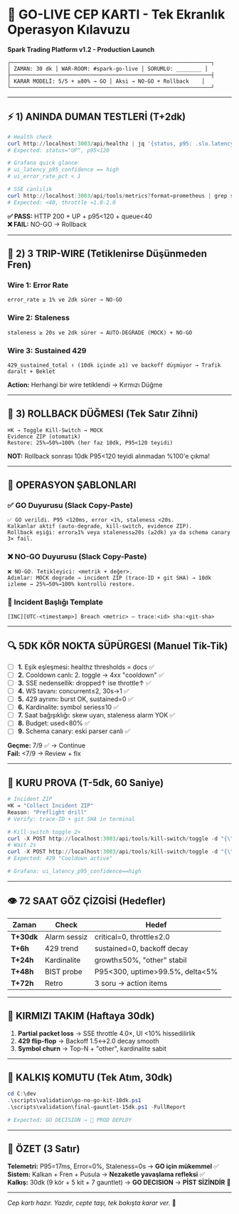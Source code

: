 # 🎯 GO-LIVE CEP KARTI - Tek Ekranlık Operasyon Kılavuzu
**Spark Trading Platform v1.2 - Production Launch**

```
┌───────────────────────────────────────────────────────────────┐
│ ZAMAN: 30 dk │ WAR-ROOM: #spark-go-live │ SORUMLU: ________ │
├───────────────────────────────────────────────────────────────┤
│ KARAR MODELİ: 5/5 + ≥80% → GO │ Aksi → NO-GO + Rollback    │
└───────────────────────────────────────────────────────────────┘
```

---

## ⚡ 1) ANINDA DUMAN TESTLERİ (T+2dk)

```powershell
# Health check
curl http://localhost:3003/api/healthz | jq '{status, p95: .slo.latencyP95}'
# Expected: status="UP", p95<120

# Grafana quick glance
# ui_latency_p95_confidence == high
# ui_error_rate_pct < 1

# SSE canlılık
curl http://localhost:3003/api/tools/metrics?format=prometheus | grep sse_queue_depth_avg_gauge
# Expected: <40, throttle ≈1.0-2.0
```

**✅ PASS:** HTTP 200 + UP + p95<120 + queue<40  
**❌ FAIL:** NO-GO → Rollback

---

## 🚨 2) 3 TRIP-WIRE (Tetiklenirse Düşünmeden Fren)

### Wire 1: Error Rate
```
error_rate ≥ 1% ve 2dk sürer → NO-GO
```

### Wire 2: Staleness
```
staleness ≥ 20s ve 2dk sürer → AUTO-DEGRADE (MOCK) + NO-GO
```

### Wire 3: Sustained 429
```
429_sustained_total ↑ (10dk içinde ≥1) ve backoff düşmüyor → Trafik daralt + Beklet
```

**Action:** Herhangi bir wire tetiklendi → Kırmızı Düğme

---

## 🔴 3) ROLLBACK DÜĞMESI (Tek Satır Zihni)

```
⌘K → Toggle Kill-Switch → MOCK
Evidence ZIP (otomatik)
Restore: 25%→50%→100% (her faz 10dk, P95<120 teyidi)
```

**NOT:** Rollback sonrası 10dk P95<120 teyidi alınmadan %100'e çıkma!

---

## 📣 OPERASYON ŞABLONLARI

### ✅ GO Duyurusu (Slack Copy-Paste)
```
✅ GO verildi. P95 <120ms, error <1%, staleness <20s.
Kalkanlar aktif (auto-degrade, kill-switch, evidence ZIP).
Rollback eşiği: error≥1% veya staleness≥20s (≥2dk) ya da schema canary 3× fail.
```

### ❌ NO-GO Duyurusu (Slack Copy-Paste)
```
❌ NO-GO. Tetikleyici: <metrik + değer>.
Adımlar: MOCK degrade → incident ZIP (trace-ID + git SHA) → 10dk izleme → 25%→50%→100% kontrollü restore.
```

### 🚨 Incident Başlığı Template
```
[INC][UTC-<timestamp>] Breach <metric> — trace:<id> sha:<git-sha>
```

---

## 🔍 5DK KÖR NOKTA SÜPÜRGESI (Manuel Tik-Tik)

- [ ] **1.** Eşik eşleşmesi: healthz thresholds = docs ✅
- [ ] **2.** Cooldown canlı: 2. toggle → 4xx "cooldown" ✅
- [ ] **3.** SSE nedensellik: dropped↑ ise throttle↑ ✅
- [ ] **4.** WS tavanı: concurrent≤2, 30s→1 ✅
- [ ] **5.** 429 ayrımı: burst OK, sustained=0 ✅
- [ ] **6.** Kardinalite: symbol series≤10 ✅
- [ ] **7.** Saat bağışıklığı: skew uyarı, staleness alarm YOK ✅
- [ ] **8.** Budget: used<80% ✅
- [ ] **9.** Schema canary: eski parser canlı ✅

**Geçme:** 7/9 ✅ → Continue  
**Fail:** <7/9 → Review + fix

---

## 🧪 KURU PROVA (T-5dk, 60 Saniye)

```powershell
# Incident ZIP
⌘K → "Collect Incident ZIP"
Reason: "Preflight drill"
# Verify: trace-ID + git SHA in terminal

# Kill-switch toggle 2×
curl -X POST http://localhost:3003/api/tools/kill-switch/toggle -d "{\"reason\":\"Test 1234567890\"}"
# Wait 2s
curl -X POST http://localhost:3003/api/tools/kill-switch/toggle -d "{\"reason\":\"Should fail\"}"
# Expected: 429 "Cooldown active"

# Grafana: ui_latency_p95_confidence==high
```

---

## 👁️ 72 SAAT GÖZ ÇİZGİSİ (Hedefler)

| Zaman | Check | Hedef |
|-------|-------|-------|
| **T+30dk** | Alarm sessiz | critical=0, throttle≤2.0 |
| **T+6h** | 429 trend | sustained=0, backoff decay |
| **T+24h** | Kardinalite | growth≤50%, "other" stabil |
| **T+48h** | BIST probe | P95<300, uptime>99.5%, delta<5% |
| **T+72h** | Retro | 3 soru → action items |

---

## 🧨 KIRMIZI TAKIM (Haftaya 30dk)

1. **Partial packet loss** → SSE throttle 4.0×, UI <10% hissedilirlik
2. **429 flip-flop** → Backoff 1.5↔2.0 decay smooth
3. **Symbol churn** → Top-N + "other", kardinalite sabit

---

## 🛫 KALKIŞ KOMUTU (Tek Atım, 30dk)

```powershell
cd C:\dev
.\scripts\validation\go-no-go-kit-10dk.ps1
.\scripts\validation\final-gauntlet-15dk.ps1 -FullReport

# Expected: GO DECISION → 🚀 PROD DEPLOY
```

---

## 🎯 ÖZET (3 Satır)

**Telemetri:** P95=17ms, Error=0%, Staleness=0s → **GO için mükemmel** ✅  
**Sistem:** Kalkan + Fren + Pusula → **Nezaketle yavaşlama refleksi** ✅  
**Kalkış:** 30dk (9 kör + 5 kit + 7 gauntlet) → **GO DECISION** → **PİST SİZİNDİR** 🏁

---

*Cep kartı hazır. Yazdır, cepte taşı, tek bakışta karar ver.* 🎯

